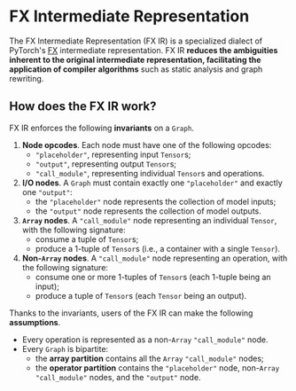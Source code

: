 # FX Intermediate Representation

The FX Intermediate Representation (FX IR) is a specialized dialect of PyTorch's [FX](https://pytorch.org/docs/stable/fx.html) intermediate representation.
FX IR **reduces the ambiguities inherent to the original intermediate representation, facilitating the application of compiler algorithms** such as static analysis and graph rewriting.

## How does the FX IR work?

FX IR enforces the following **invariants** on a `Graph`.
1. **Node opcodes**. Each node must have one of the following opcodes:
   * `"placeholder"`, representing input `Tensor`s;
   * `"output"`, representing output `Tensor`s;
   * `"call_module"`, representing individual `Tensor`s and operations.
2. **I/O nodes**. A `Graph` must contain exactly one `"placeholder"` and exactly one `"output"`:
   * the `"placeholder"` node represents the collection of model inputs;
   * the `"output"` node represents the collection of model outputs.
3. **`Array` nodes**. A `"call_module"` node representing an individual `Tensor`, with the following signature:
   * consume a tuple of `Tensor`s;
   * produce a 1-tuple of `Tensor`s (i.e., a container with a single `Tensor`).
4. **Non-`Array` nodes**. A `"call_module"` node representing an operation, with the following signature:
     * consume one or more 1-tuples of `Tensor`s (each 1-tuple being an input);
     * produce a tuple of `Tensor`s (each `Tensor` being an output).

Thanks to the invariants, users of the FX IR can make the following **assumptions**.
* Every operation is represented as a non-`Array` `"call_module"` node.
* Every `Graph` is bipartite:
  * the **array partition** contains all the `Array` `"call_module"` nodes;
  * the **operator partition** contains the `"placeholder"` node, non-`Array` `"call_module"` nodes, and the `"output"` node.
